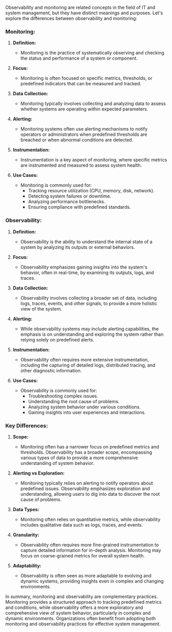 Observability and monitoring are related concepts in the field of IT and system management, but they have distinct meanings and purposes. Let's explore the differences between observability and monitoring:

### Monitoring:

1. **Definition:**
   - Monitoring is the practice of systematically observing and checking the status and performance of a system or component.

2. **Focus:**
   - Monitoring is often focused on specific metrics, thresholds, or predefined indicators that can be measured and tracked.

3. **Data Collection:**
   - Monitoring typically involves collecting and analyzing data to assess whether systems are operating within expected parameters.

4. **Alerting:**
   - Monitoring systems often use alerting mechanisms to notify operators or administrators when predefined thresholds are breached or when abnormal conditions are detected.

5. **Instrumentation:**
   - Instrumentation is a key aspect of monitoring, where specific metrics are instrumented and measured to assess system health.

6. **Use Cases:**
   - Monitoring is commonly used for:
      - Tracking resource utilization (CPU, memory, disk, network).
      - Detecting system failures or downtime.
      - Analyzing performance bottlenecks.
      - Ensuring compliance with predefined standards.

### Observability:

1. **Definition:**
   - Observability is the ability to understand the internal state of a system by analyzing its outputs or external behaviors.

2. **Focus:**
   - Observability emphasizes gaining insights into the system's behavior, often in real-time, by examining its outputs, logs, and traces.

3. **Data Collection:**
   - Observability involves collecting a broader set of data, including logs, traces, events, and other signals, to provide a more holistic view of the system.

4. **Alerting:**
   - While observability systems may include alerting capabilities, the emphasis is on understanding and exploring the system rather than relying solely on predefined alerts.

5. **Instrumentation:**
   - Observability often requires more extensive instrumentation, including the capturing of detailed logs, distributed tracing, and other diagnostic information.

6. **Use Cases:**
   - Observability is commonly used for:
      - Troubleshooting complex issues.
      - Understanding the root cause of problems.
      - Analyzing system behavior under various conditions.
      - Gaining insights into user experiences and interactions.

### Key Differences:

1. **Scope:**
   - Monitoring often has a narrower focus on predefined metrics and thresholds. Observability has a broader scope, encompassing various types of data to provide a more comprehensive understanding of system behavior.

2. **Alerting vs Exploration:**
   - Monitoring typically relies on alerting to notify operators about predefined issues. Observability emphasizes exploration and understanding, allowing users to dig into data to discover the root cause of problems.

3. **Data Types:**
   - Monitoring often relies on quantitative metrics, while observability includes qualitative data such as logs, traces, and events.

4. **Granularity:**
   - Observability often requires more fine-grained instrumentation to capture detailed information for in-depth analysis. Monitoring may focus on coarse-grained metrics for overall system health.

5. **Adaptability:**
   - Observability is often seen as more adaptable to evolving and dynamic systems, providing insights even in complex and changing environments.

In summary, monitoring and observability are complementary practices. Monitoring provides a structured approach to tracking predefined metrics and conditions, while observability offers a more exploratory and comprehensive view of system behavior, particularly in complex and dynamic environments. Organizations often benefit from adopting both monitoring and observability practices for effective system management.
